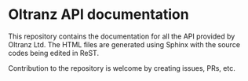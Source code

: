 # Oltranz API documentation

This repository contains the documentation for all the API provided by Oltranz Ltd. The 
HTML files are generated using Sphinx with the source codes being edited in ReST.

Contribution to the repository is welcome by creating issues, PRs, etc.

